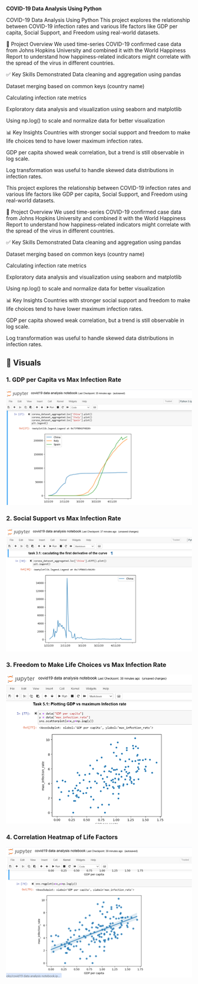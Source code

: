 **COVID-19 Data Analysis Using Python**

COVID-19 Data Analysis Using Python
This project explores the relationship between COVID-19 infection rates and various life factors like GDP per capita, Social Support, and Freedom using real-world datasets.

📌 Project Overview
We used time-series COVID-19 confirmed case data from Johns Hopkins University and combined it with the World Happiness Report to understand how happiness-related indicators might correlate with the spread of the virus in different countries.

✅ Key Skills Demonstrated
Data cleaning and aggregation using pandas

Dataset merging based on common keys (country name)

Calculating infection rate metrics

Exploratory data analysis and visualization using seaborn and matplotlib

Using np.log() to scale and normalize data for better visualization

📊 Key Insights
Countries with stronger social support and freedom to make life choices tend to have lower maximum infection rates.

GDP per capita showed weak correlation, but a trend is still observable in log scale.

Log transformation was useful to handle skewed data distributions in infection rates.


This project explores the relationship between COVID-19 infection rates and various life factors like GDP per capita, Social Support, and Freedom using real-world datasets.

📌 Project Overview
We used time-series COVID-19 confirmed case data from Johns Hopkins University and combined it with the World Happiness Report to understand how happiness-related indicators might correlate with the spread of the virus in different countries.

✅ Key Skills Demonstrated
Data cleaning and aggregation using pandas

Dataset merging based on common keys (country name)

Calculating infection rate metrics

Exploratory data analysis and visualization using seaborn and matplotlib

Using np.log() to scale and normalize data for better visualization

📊 Key Insights
Countries with stronger social support and freedom to make life choices tend to have lower maximum infection rates.

GDP per capita showed weak correlation, but a trend is still observable in log scale.

Log transformation was useful to handle skewed data distributions in infection rates.


## 📸 Visuals

### 1. GDP per Capita vs Max Infection Rate
![GDP](Images%20of%20Covid19%20analysis/Covid19-1.png)

### 2. Social Support vs Max Infection Rate
![Social Support](Images%20of%20Covid19%20analysis/Covid19-2.png)

### 3. Freedom to Make Life Choices vs Max Infection Rate
![Freedom](Images%20of%20Covid19%20analysis/Covid19-3.png)

### 4. Correlation Heatmap of Life Factors
![Heatmap](Images%20of%20Covid19%20analysis/Covid19-4.png)


